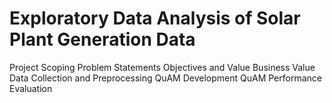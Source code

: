# Exploratory Data Analysis of Solar Plant Generation Data


Project Scoping
Problem Statements
Objectives and Value
Business Value
Data Collection and Preprocessing
QuAM Development
QuAM Performance Evaluation